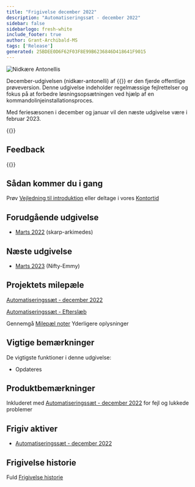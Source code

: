 ```yaml
---
title: "Frigivelse december 2022"
description: "Automatiseringssæt - december 2022"
sidebar: false
sidebarlogo: fresh-white
include_footer: true
author: Grant-Archibald-MS
tags: ['Release']
generated: 25BDEE0D6F62F03F8E99B6236846D418641F9015
---
```


<div class="optional">

![Nidkære Antonellis](/images/zealous-antonelli.png)

December-udgivelsen (nidkær-antonelli) af {{<product-name>}} er den fjerde offentlige prøveversion. Denne udgivelse indeholder regelmæssige fejlrettelser og fokus på at forbedre løsningsopsætningen ved hjælp af en kommandolinjeinstallationsproces.

Med feriesæsonen i december og januar vil den næste udgivelse være i februar 2023.

</div>

<div class="optional">

{{<presentationStyles>}}

## Feedback

{{<questions name="/content/da/releases/december-2022.json" completed="Tak, fordi du gav feedback" showNavigationButtons="false" locale="da">}}

</div>

<div class="optional">

## Sådan kommer du i gang

Prøv [Vejledning til introduktion](/da/get-started) eller deltage i vores [Kontortid](/da/office-hours)

## Forudgående udgivelse

- [Marts 2022](/da/releases/november-2022) (skarp-arkimedes)

## Næste udgivelse

- [Marts 2023](/da/releases/february-2023) (Nifty-Emmy)

## Projektets milepæle

[Automatiseringssæt - december 2022](https://github.com/orgs/microsoft/projects/486/views/5)

[Automatiseringssæt - Efterslæb](https://github.com/orgs/microsoft/projects/486/views/1)

Gennemgå [Milepæl noter](/da/releases/milestones) Yderligere oplysninger

## Vigtige bemærkninger

De vigtigste funktioner i denne udgivelse:

- Opdateres

## Produktbemærkninger

Inkluderet med [Automatiseringssæt - december 2022](https://github.com/microsoft/powercat-automation-kit/releases/tag/AutomationKit-December2022) for fejl og lukkede problemer

## Frigiv aktiver

- [Automatiseringssæt - december 2022](https://github.com/microsoft/powercat-automation-kit/releases/tag/AutomationKit-December2022)

## Frigivelse historie

Fuld [Frigivelse historie](/da/releases)

</div>
